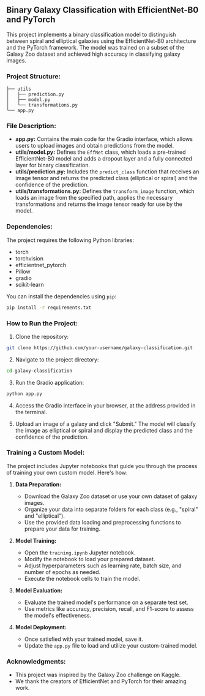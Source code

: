 ## Binary Galaxy Classification with EfficientNet-B0 and PyTorch

This project implements a binary classification model to distinguish between spiral and elliptical galaxies using the EfficientNet-B0 architecture and the PyTorch framework. The model was trained on a subset of the Galaxy Zoo dataset and achieved high accuracy in classifying galaxy images.

### Project Structure:

```
├── utils
│   ├── prediction.py
│   ├── model.py
│   └── transformations.py
└── app.py

```

### File Description:

- **app.py:** Contains the main code for the Gradio interface, which allows users to upload images and obtain predictions from the model.
- **utils/model.py:** Defines the `EffNet` class, which loads a pre-trained EfficientNet-B0 model and adds a dropout layer and a fully connected layer for binary classification.
- **utils/prediction.py:** Includes the `predict_class` function that receives an image tensor and returns the predicted class (elliptical or spiral) and the confidence of the prediction.
- **utils/transformations.py:** Defines the `transform_image` function, which loads an image from the specified path, applies the necessary transformations and returns the image tensor ready for use by the model.

### Dependencies:

The project requires the following Python libraries:

- torch
- torchvision
- efficientnet_pytorch
- Pillow
- gradio
- scikit-learn

You can install the dependencies using `pip`:

```bash
pip install -r requirements.txt
```

### How to Run the Project:

1. Clone the repository:

```bash
git clone https://github.com/your-username/galaxy-classification.git
```

2. Navigate to the project directory:

```bash
cd galaxy-classification
```

3. Run the Gradio application:

```bash
python app.py
```

4. Access the Gradio interface in your browser, at the address provided in the terminal.

5. Upload an image of a galaxy and click "Submit." The model will classify the image as elliptical or spiral and display the predicted class and the confidence of the prediction.

### Training a Custom Model:

The project includes Jupyter notebooks that guide you through the process of training your own custom model.  Here's how:

1. **Data Preparation:**
   - Download the Galaxy Zoo dataset or use your own dataset of galaxy images.
   - Organize your data into separate folders for each class (e.g., "spiral" and "elliptical").
   - Use the provided data loading and preprocessing functions to prepare your data for training.

2. **Model Training:**
   - Open the `training.ipynb` Jupyter notebook.
   - Modify the notebook to load your prepared dataset.
   - Adjust hyperparameters such as learning rate, batch size, and number of epochs as needed.
   - Execute the notebook cells to train the model.

3. **Model Evaluation:**
   - Evaluate the trained model's performance on a separate test set.
   - Use metrics like accuracy, precision, recall, and F1-score to assess the model's effectiveness.

4. **Model Deployment:**
   - Once satisfied with your trained model, save it. 
   - Update the `app.py` file to load and utilize your custom-trained model.

### Acknowledgments:

- This project was inspired by the Galaxy Zoo challenge on Kaggle.
- We thank the creators of EfficientNet and PyTorch for their amazing work.
